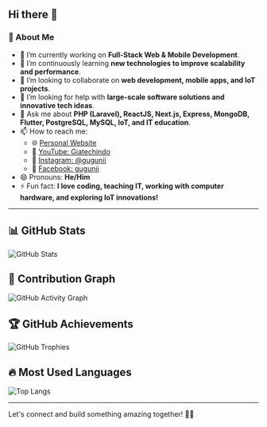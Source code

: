 ## Hi there 👋  

### 🚀 About Me  
- 🔭 I’m currently working on **Full-Stack Web & Mobile Development**.  
- 🌱 I’m continuously learning **new technologies to improve scalability and performance**.  
- 👯 I’m looking to collaborate on **web development, mobile apps, and IoT projects**.  
- 🤔 I’m looking for help with **large-scale software solutions and innovative tech ideas**.  
- 💬 Ask me about **PHP (Laravel), ReactJS, Next.js, Express, MongoDB, Flutter, PostgreSQL, MySQL, IoT, and IT education**.  
- 📫 How to reach me:  
  - 🌐 [Personal Website](https://careergunawan.my.id)  
  - 🎥 [YouTube: Giatechindo](https://www.youtube.com/c/Giatechindo)  
  - 📸 [Instagram: @gugunii](https://instagram.com/gugunii)  
  - 📘 [Facebook: gugunii](https://facebook.com/gugunii)  
- 😄 Pronouns: **He/Him**  
- ⚡ Fun fact: **I love coding, teaching IT, working with computer hardware, and exploring IoT innovations!**  

---

## 📊 GitHub Stats  
![GitHub Stats](https://github-readme-stats.vercel.app/api?username=ugunNet21&show_icons=true&theme=radical)  

## 🚀 Contribution Graph  
![GitHub Activity Graph](https://github-readme-activity-graph.vercel.app/graph?username=ugunNet21&theme=react-dark)  

## 🏆 GitHub Achievements  
![GitHub Trophies](https://github-profile-trophy.vercel.app/?username=ugunNet21&theme=darkhub&margin-w=15)  

## 🔥 Most Used Languages  
![Top Langs](https://github-readme-stats.vercel.app/api/top-langs/?username=ugunNet21&layout=compact&theme=radical)  

---

Let's connect and build something amazing together! 🚀✨  
